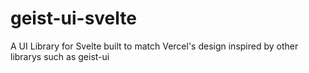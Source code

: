 # geist-ui-svelte
A UI Library for Svelte built to match Vercel's design inspired by other librarys such as geist-ui
